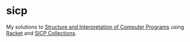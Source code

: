 # sicp
My solutions to [Structure and Interpretation of Computer Programs](https://sarabander.github.io/sicp/) using [Racket](https://racket-lang.org/) and [SICP Collections](https://docs.racket-lang.org/sicp-manual/index.html).
